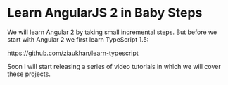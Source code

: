 # Learn AngularJS 2 in Baby Steps
We will learn Angular 2 by taking small incremental steps. But before we start with Angular 2 we first learn TypeScript 1.5:

https://github.com/ziaukhan/learn-typescript

Soon I will start releasing a series of video tutorials in which we will cover these projects.

